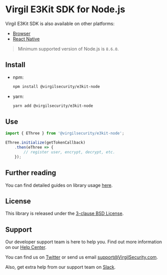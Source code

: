 # Virgil E3Kit SDK for Node.js
Virgil E3Kit SDK is also available on other platforms:
- [Browser](https://github.com/VirgilSecurity/virgil-e3kit-js/tree/master/packages/e3kit-browser)
- [React Native](https://github.com/VirgilSecurity/virgil-e3kit-js/tree/master/packages/e3kit-native)

> Minimum supported version of Node.js is `8.6.0`.

## Install
- npm:
  ```sh
  npm install @virgilsecurity/e3kit-node
  ```
- yarn:
  ```sh
  yarn add @virgilsecurity/e3kit-node
  ```

## Use

```javascript
import { EThree } from '@virgilsecurity/e3kit-node';

EThree.initialize(getTokenCallback)
    .then(eThree => {
        // register user, encrypt, decrypt, etc.
    });
```

## Further reading
You can find detailed guides on library usage [here](https://github.com/VirgilSecurity/virgil-e3kit-js#resources).

## License
This library is released under the [3-clause BSD License](LICENSE).

## Support
Our developer support team is here to help you. Find out more information on our [Help Center](https://help.virgilsecurity.com).

You can find us on [Twitter](https://twitter.com/VirgilSecurity) or send us email support@VirgilSecurity.com.

Also, get extra help from our support team on [Slack](https://virgilsecurity.com/join-community).
